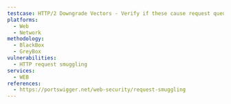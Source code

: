 ```yaml
---
testcase: HTTP/2 Downgrade Vectors - Verify if these cause request queue desync at HTTP/1 backends and can lead to H2.CL or H2.TE vulnerabilities. Web (HTTP/HTTPS) service
platforms: 
  - Web
  - Network
methodology: 
  - BlackBox
  - GreyBox
vulnerabilities:
  - HTTP request smuggling
services:
  - WEB
references:
  - https://portswigger.net/web-security/request-smuggling
---
```

